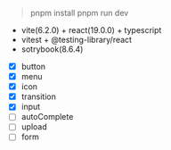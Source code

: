
> pnpm install
> pnpm run dev


- vite(6.2.0) + react(19.0.0) + typescript
- vitest + @testing-library/react
- sotrybook(8.6.4)

- [x] button
- [x] menu
- [x] icon
- [x] transition
- [x] input
- [ ] autoComplete
- [ ] upload
- [ ] form